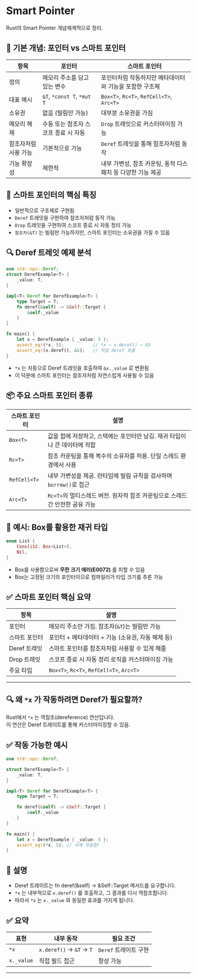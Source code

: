 # Smart Pointer

Rust의 Smart Pointer 개념체계적으로 정리.

## 🧠 기본 개념: 포인터 vs 스마트 포인터
| 항목               | 포인터                                      | 스마트 포인터                                               |
|--------------------|---------------------------------------------|-------------------------------------------------------------|
| 정의               | 메모리 주소를 담고 있는 변수                | 포인터처럼 작동하지만 메타데이터와 기능을 포함한 구조체      |
| 대표 예시          | `&T`, `*const T`, `*mut T`                  | `Box<T>`, `Rc<T>`, `RefCell<T>`, `Arc<T>`                    |
| 소유권             | 없음 (빌림만 가능)                         | 대부분 소유권을 가짐                                         |
| 메모리 해제        | 수동 또는 참조자 스코프 종료 시 자동       | `Drop` 트레잇으로 커스터마이징 가능                          |
| 참조자처럼 사용 가능| 기본적으로 가능                             | `Deref` 트레잇을 통해 참조자처럼 동작                        |
| 기능 확장성        | 제한적                                     | 내부 가변성, 참조 카운팅, 동적 디스패치 등 다양한 기능 제공  |

## 🧰 스마트 포인터의 핵심 특징
- 일반적으로 구조체로 구현됨
- `Deref` 트레잇을 구현하여 참조자처럼 동작 가능
- `Drop` 트레잇을 구현하여 스코프 종료 시 자동 정리 가능
- `참조자(&T)` 는 빌림만 가능하지만, 스마트 포인터는 소유권을 가질 수 있음

## 🔍 Deref 트레잇 예제 분석
```rust
use std::ops::Deref;
struct DerefExample<T> {
    _value: T,
}

impl<T> Deref for DerefExample<T> {
    type Target = T;
    fn deref(&self) -> &Self::Target {
        &self._value
    }
}

fn main() {
    let x = DerefExample { _value: 5 };
    assert_eq!(*x, 5);           // *x → x.deref() → &5
    assert_eq!(x.deref(), &5);   // 직접 deref 호출
}
```

- `*x` 는 자동으로 Deref 트레잇을 호출하여 `&x._value` 로 변환됨
- 이 덕분에 스마트 포인터는 참조자처럼 자연스럽게 사용될 수 있음

## 📦 주요 스마트 포인터 종류

| 스마트 포인터   | 설명                                                                 |
|------------------|----------------------------------------------------------------------|
| `Box<T>`         | 값을 힙에 저장하고, 스택에는 포인터만 남김. 재귀 타입이나 큰 데이터에 적합 |
| `Rc<T>`          | 참조 카운팅을 통해 복수의 소유자를 허용. 단일 스레드 환경에서 사용         |
| `RefCell<T>`     | 내부 가변성을 제공. 런타임에 빌림 규칙을 검사하며 `borrow()`로 접근         |
| `Arc<T>`         | `Rc<T>`의 멀티스레드 버전. 원자적 참조 카운팅으로 스레드 간 안전한 공유 가능 |


## 🧪 예시: Box를 활용한 재귀 타입
```rust
enum List {
    Cons(i32, Box<List>),
    Nil,
}
```

- Box<List>를 사용함으로써 **무한 크기 에러(E0072)** 를 피할 수 있음
- Box는 고정된 크기의 포인터이므로 컴파일러가 타입 크기를 추론 가능

## ✅ 스마트 포인터 핵심 요약
| 항목               | 설명                                                          |
|--------------------|---------------------------------------------------------------|
| 포인터             | 메모리 주소만 가짐. 참조자(`&T`)는 빌림만 가능                   |
| 스마트 포인터      | 포인터 + 메타데이터 + 기능 (소유권, 자동 해제 등)                |
| Deref 트레잇       | 스마트 포인터를 참조자처럼 사용할 수 있게 해줌                   |
| Drop 트레잇        | 스코프 종료 시 자동 정리 로직을 커스터마이징 가능                |
| 주요 타입          | `Box<T>`, `Rc<T>`, `RefCell<T>`, `Arc<T>`                     |

---

## 🔍 왜 `*x` 가 작동하려면 Deref가 필요할까?
Rust에서 `*x` 는 역참조(dereference) 연산입니다.  
이 연산은 Deref 트레이트를 통해 커스터마이징할 수 있음.

## ✅ 작동 가능한 예시
```rust
use std::ops::Deref;

struct DerefExample<T> {
    _value: T,
}

impl<T> Deref for DerefExample<T> {
    type Target = T;

    fn deref(&self) -> &Self::Target {
        &self._value
    }
}

fn main() {
    let x = DerefExample { _value: 5 };
    assert_eq!(*x, 5); // 이제 작동함!
}
```

## 🔧 설명
- Deref 트레이트는 fn deref(&self) -> &Self::Target 메서드를 요구합니다.
- `*x` 는 내부적으로 `x.deref()` 를 호출하고, 그 결과를 다시 역참조합니다.
- 따라서 `*x` 는 `x._value` 와 동일한 효과를 가지게 됩니다.

## ✅ 요약
| 표현     | 내부 동작                    | 필요 조건     |
|----------|-----------------------------|----------------|
| `*x`     | `x.deref()` → `&T` → `T`     | `Deref` 트레이트 구현 |
| `x._value` | 직접 필드 접근               | 항상 가능       |

---



